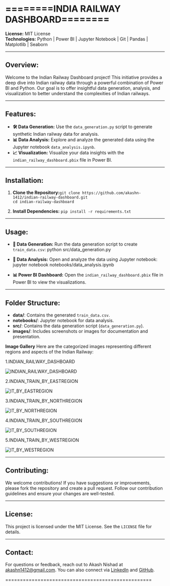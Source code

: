 ========INDIA RAILWAY DASHBOARD========
==

**License:** MIT License  
**Technologies:** Python | Power BI | Jupyter Notebook | Git | Pandas | Matplotlib | Seaborn


--------------------------------------------------
**Overview:**
--------------------------------------------------
Welcome to the Indian Railway Dashboard project! This initiative provides a deep dive into Indian railway data through a powerful combination of Power BI and Python. Our goal is to offer insightful data generation, analysis, and visualization to better understand the complexities of Indian railways.

--------------------------------------------------
**Features:**
--------------------------------------------------
- **🛠 Data Generation:** 
  Use the `data_generation.py` script to generate synthetic Indian railway data for analysis.
- **📊 Data Analysis:** 
  Explore and analyze the generated data using the Jupyter notebook `data_analysis.ipynb`.
- **📈 Visualization:** 
  Visualize your data insights with the `indian_railway_dashboard.pbix` file in Power BI.

--------------------------------------------------
**Installation:**
--------------------------------------------------
1. **Clone the Repository:**```git clone https://github.com/akashn-1412/indian-railway-dashboard.git```
<br>```cd indian-railway-dashboard```


2. **Install Dependencies:**
```pip install -r requirements.txt```


--------------------------------------------------
**Usage:**
--------------------------------------------------
- **🔧 Data Generation:**
Run the data generation script to create `train_data.csv`:
python src/data_generation.py



- **📝 Data Analysis:**
Open and analyze the data using Jupyter notebook:
jupyter notebook notebooks/data_analysis.ipynb



- **📊 Power BI Dashboard:**
Open the `indian_railway_dashboard.pbix` file in Power BI to view the visualizations.

--------------------------------------------------
**Folder Structure:**
--------------------------------------------------
- **data/**: Contains the generated `train_data.csv`.
- **notebooks/**: Jupyter notebook for data analysis.
- **src/**: Contains the data generation script (`data_generation.py`).
- **images/**: Includes screenshots or images for documentation and presentation.

**Image Gallery**
Here are the categorized images representing different regions and aspects of the Indian Railway:

1.INDIAN_RAILWAY_DASHBOARD

![INDIAN_RAILWAY_DASHBOARD](https://github.com/user-attachments/assets/6da51c44-3e5c-428b-9d59-a3a1971f9318)

2.INDIAN_TRAIN_BY_EASTREGION

![IT_BY_EASTREGION](https://github.com/user-attachments/assets/dc086f9b-0f93-47fb-baad-fe0fcca02766)


3.INDIAN_TRAIN_BY_NORTHREGION

![IT_BY_NORTHREGION](https://github.com/user-attachments/assets/2a9ad6bd-fa0f-4126-93ed-c2b4da380b61)


4.INDIAN_TRAIN_BY_SOUTHREGION

![IT_BY_SOUTHREGION](https://github.com/user-attachments/assets/17ca0785-2887-4441-892b-eeb56964998d)


5.INDIAN_TRAIN_BY_WESTREGION

![IT_BY_WESTREGION](https://github.com/user-attachments/assets/59c95a3f-b5bb-4fb0-8c04-ee9f466c12fb)


--------------------------------------------------
**Contributing:**
--------------------------------------------------
We welcome contributions! If you have suggestions or improvements, please fork the repository and create a pull request. Follow our contribution guidelines and ensure your changes are well-tested.

--------------------------------------------------
**License:**
--------------------------------------------------
This project is licensed under the MIT License. See the `LICENSE` file for details.

--------------------------------------------------
**Contact:**
--------------------------------------------------
For questions or feedback, reach out to Akash Nishad at [akashn1412@gmail.com](mailto:akashn1412@gmail.com). You can also connect via [LinkedIn](https://www.linkedin.com/in/akashn1412) and [GitHub](https://github.com/akashn-1412).

==================================================

